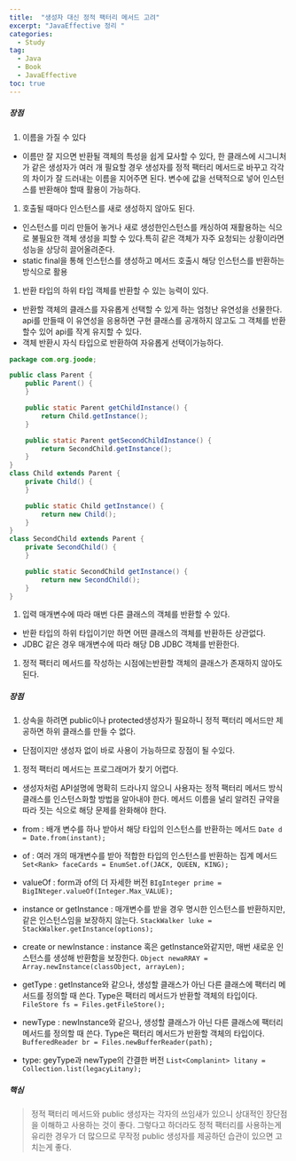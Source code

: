 ```yaml
---
title:  "생성자 대신 정적 팩터리 메서드 고려"
excerpt: "JavaEffective 정리 "
categories:
  - Study
tag:
  - Java
  - Book
  - JavaEffective
toc: true
---
```



##### 장점

1. 이름을 가질 수 있다 
  - 이름만 잘 지으면 반환될 객체의 특성을 쉽게 묘사할 수 있다,  한 클래스에 시그니처가 같은 생성자가 여러 개 필요할 경우 생성자를 정적 팩터리 메서드로 바꾸고 각각의 차이가 잘 드러내는 이름을 지어주면 된다. 변수에 값을 선택적으로 넣어 인스턴스를 반환해야 할때 활용이 가능하다.
  
1. 호출될 때마다 인스턴스를 새로 생성하지 않아도 된다.
  - 인스턴스를 미리 만들어 놓거나 새로 생성한인스턴스를 캐싱하여 재활용하는 식으로 불필요한 객체 생성을 피할 수 있다.특히 같은 객체가 자주 요청되는 상황이라면 성능을 상당히 끌어올려준다. 
  - static final을 통해 인스턴스를 생성하고 메서드 호출시 해당 인스턴스를 반환하는 방식으로 활용

1. 반환 타입의 하위 타입 객체를 반환할 수 있는 능력이 있다. 
  - 반환할 객체의 클래스를 자유롭게 선택할 수 있게 하는 엄청난 유연성을 선물한다. api를 만들때 이 유연성을 응용하면 구현 클래스를 공개하지 않고도 그 객체를 반환할수 있어 api를 작게 유지할 수 있다. 
  - 객체 반환시 자식 타입으로 반환하여 자유롭게 선택이가능하다.

```java
package com.org.joode;

public class Parent {
	public Parent() {
	}

	public static Parent getChildInstance() {
		return Child.getInstance();
	}

	public static Parent getSecondChildInstance() {
		return SecondChild.getInstance();
	}
}
class Child extends Parent {
	private Child() {
	}

	public static Child getInstance() {
		return new Child();
	}
}
class SecondChild extends Parent {
	private SecondChild() {
	}

	public static SecondChild getInstance() {
		return new SecondChild();
	}
}
```


1.  입력 매개변수에 따라 매번 다른 클래스의 객체를 반환할 수 있다.
  - 반환 타입의 하위 타입이기만 하면 어떤 클래스의 객체를 반환하든 상관없다.
  - JDBC 같은 경우 매개변수에 따라 해당 DB JDBC 객체를 반환한다.

1.  정적 팩터리 메서드를 작성하는 시점에는반환할 객체의 클래스가 존재하지 않아도 된다.


##### 장점

1. 상속을 하려면 public이나 protected생성자가 필요하니 정적 팩터리 메서드만 제공하면 하위 클래스를 만들 수 없다.
  - 단점이지만 생성자 없이 바로 사용이 가능하므로 장점이 될 수있다.


1. 정적 팩터리 메서드는 프로그래머가 찾기 어렵다.
  - 생성자처럼 API설명에 명확히 드라나지 않으니 사용자는 정적 팩터리 메서드 방식 클래스를 인스턴스화할 방법을 알아내야 한다.
메서드 이름을 널리 알려진 규약을 따라 짓는 식으로 해당 문제를 완화해야 한다.

  - from : 배개 변수를 하나 받아서 해당 타입의 인스턴스를 반환하는 메서드
  ```Date d = Date.from(instant);```

  - of : 여러 개의 매개변수를 받아 적합한 타입의 인스턴스를 반환하는 집계 메서드
  ```Set<Rank> faceCards = EnumSet.of(JACK, QUEEN, KING);```

  - valueOf : form과 of의 더 자세한 버전
  ```BIgInteger prime = BigINteger.valueOf(Integer.Max_VALUE);```

  - instance or getInstance : 매개변수를 받을 경우 명시한  인스턴스를 반환하지만, 같은 인스턴스임을 보장하지 않는다.
  ```StackWalker luke = StackWalker.getInstance(options);```

  - create or newInstance : instance 혹은 getInstance와같지만, 매번 새로운 인스턴스를 생성해 반환함을 보장한다.
  ```Object newaRRAY = Array.newInstance(classObject, arrayLen);```

  - getType : getInstance와 같으나, 생성할 클래스가 아닌 다른 클래스에 팩터리 메서드를 정의할 때 쓴다. Type은 팩터리 메서드가 반환할 객체의 타입이다. 
  ```FileStore fs = Files.getFileStore();```

  - newType : newInstance와 같으나, 생성할 클래스가 아닌 다른 클래스에 팩터리 메서드를 정의할 때 쓴다. Type은 팩터리 메서드가 반환할 객체의 타입이다. 
  ```BufferedReader br = Files.newBufferReader(path);```

  - type: geyType과 newType의 간결한 버전
  ```List<Complanint> litany = Collection.list(legacyLitany);```

##### 핵심
> 정적 팩터리 메서드와 public 생성자는 각자의 쓰임새가 있으니 상대적인 장단점을 이해하고 사용하는 것이 좋다. 그렇다고 하더라도 정적 팩터리를 사용하는게 유리한 경우가 더 많으므로 무작정 public 생성자를 제공하던 습관이 있으면 고치는게 좋다.
